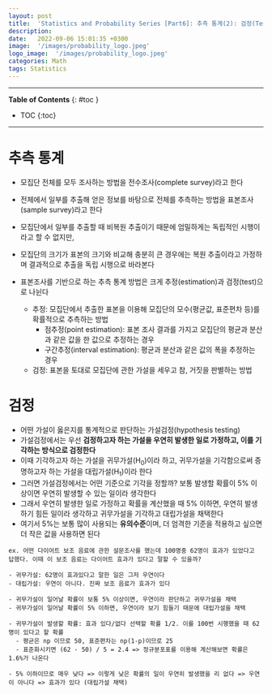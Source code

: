 ```yaml
---
layout: post
title:  'Statistics and Probability Series [Part6]: 추측 통계(2): 검정(Testing)'
description: 
date:   2022-09-06 15:01:35 +0300
image:  '/images/probability_logo.jpeg'
logo_image:  '/images/probability_logo.jpeg'
categories: Math
tags: Statistics
---
```

---

**Table of Contents**
{: #toc }
*  TOC
{:toc}

---

# 추측 통계

- 모집단 전체를 모두 조사하는 방법을 전수조사(complete survey)라고 한다
- 전체에서 일부를 추출해 얻은 정보를 바탕으로 전체를 추측하는 방법을 표본조사(sample survey)라고 한다
- 모집단에서 일부를 추출할 때 비복원 추출이기 때문에 엄밀하게는 독립적인 시행이라고 할 수 없지만, 
- 모집단의 크기가 표본의 크기와 비교해 충분히 큰 경우에는 복원 추출이라고 가정하며 결과적으로 추출을 독립 시행으로 바라본다


- 표본조사를 기반으로 하는 추측 통계 방법은 크게 추정(estimation)과 검정(test)으로 나뉜다
  - 추정: 모집단에서 추출한 표본을 이용해 모집단의 모수(평균값, 표준편차 등)를 확률적으로 추측하는 방법
    - 점추정(point estimation): 표본 조사 결과를 가지고 모집단의 평균과 분산과 같은 값을 한 값으로 추정하는 경우
    - 구간추정(interval estimation): 평균과 분산과 같은 값의 폭을 추정하는 경우
  - 검정: 표본을 토대로 모집단에 관한 가설을 세우고 참, 거짓을 판별하는 방법



# 검정

- 어떤 가설이 옳은지를 통계적으로 판단하는 가설검정(hypothesis testing)
- 가설검정에서는 우선 **검정하고자 하는 가설을 우연히 발생한 일로 가정하고, 이를 기각하는 방식으로 검정한다**
- 이때 기각하고자 하는 가설을 귀무가설(H<sub>0</sub>)이라 하고, 귀무가설을 기각함으로써 증명하고자 하는 가설을 대립가설(H<sub>1</sub>)이라 한다
- 그러면 가설검정에서는 어떤 기준으로 기각을 정할까? 보통 발생할 확률이 5% 이상이면 우연히 발생할 수 있는 일이라 생각한다
- 그래서 우연히 발생한 일로 가정하고 확률을 계산했을 때 5% 이하면, 우연히 발생하기 힘든 일이라 생각하고 귀무가설을 기각하고 대립가설을 채택한다
- 여기서 5%는 보통 많이 사용되는 **유의수준**이며, 더 엄격한 기준을 적용하고 싶으면 더 작은 값을 사용하면 된다


```
ex. 어떤 다이어트 보조 음료에 관한 설문조사를 했는데 100명중 62명이 효과가 있었다고 답했다. 이때 이 보조 음료는 다이어트 효과가 있다고 말할 수 있을까?

- 귀무가설: 62명이 효과있다고 말한 일은 그저 우연이다
- 대립가설: 우연이 아니다. 진짜 보조 음료가 효과가 있다

- 귀무가설이 일어날 확률이 보통 5% 이상이면, 우연이라 판단하고 귀무가설을 채택
- 귀무가설이 일어날 확률이 5% 이하면, 우연이라 보기 힘들기 때문에 대립가설을 채택

- 귀무가설이 발생할 확률: 효과 있다/없다 선택할 확률 1/2. 이를 100번 시행했을 때 62명이 있다고 할 확률
  - 평균은 np 이므로 50, 표준편차는 np(1-p)이므로 25
  - 표준화시키면 (62 - 50) / 5 = 2.4 => 정규분포표를 이용해 계산해보면 확률은 1.6%가 나온다

- 5% 이하이므로 매우 낮다 => 이렇게 낮은 확률의 일이 우연히 발생했을 리 없다 => 우연이 아니다 => 효과가 있다 (대립가설 채택)
```

